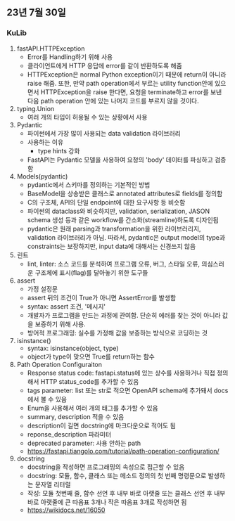## 23년 7월 30일

### KuLib
1. fastAPI.HTTPException
    - Error를 Handling하기 위해 사용
    - 클라이언트에게 HTTP 응답에 error를 같이 반환하도록 해줌
    - HTTPException은 normal Python exception이기 때문에 return이 아니라 raise 해줌. 또한, 만약 path operation에서 부르는 utility function안에 있으면서 HTTPException을 raise 한다면, 요청을 terminate하고 error를 보낸 다음 path operation 안에 있는 나머지 코드를 부르지 않을 것이다.
2. typing.Union
    - 여러 개의 타입이 허용될 수 있는 상황에서 사용
3. Pydantic
    - 파이썬에서 가장 많이 사용되는 data validation 라이브러리
    - 사용하는 이유
        - type hints 강화
    - FastAPI는 Pydantic 모델을 사용하여 요청의 'body' 데이터를 파싱하고 검증함
4. Models(pydantic)
    - pydantic에서 스키마를 정의하는 기본적인 방법
    - BaseModel을 상송받은 클래스로 annotated attributes로 fields를 정의함
    - C의 구조체, API의 단일 endpoint에 대한 요구사항 등 비슷함
    - 파이썬의 dataclass와 비슷하지만, validation, serialization, JASON schema 생성 등과 같은 workflow를 간소화(streamline)하도록 디자인됨
    - pydantic은 원래 parsing과 transformation을 위한 라이브러리지, validation 라이브러리가 아님. 따라서, pydantic은 output model의 type과 constraints는 보장하지만, input data에 대해서는 신경쓰지 않음
5. 린트
    - lint, linter: 소스 코드를 분석하여 프로그램 오류, 버그, 스타일 오류, 의심스러운 구조체에 표시(flag)를 달아놓기 위한 도구들
6. assert
    - 가정 설정문
    - assert 뒤의 조건이 True가 아니면 AssertError를 발생함
    - syntax: assert 조건, '메시지'
    - 개발자가 프로그램을 만드는 과정에 관여함. 단순히 에러를 찾는 것이 아니라 값을 보증하기 위해 사용.
    - 방어적 프로그래밍: 실수를 가정해 값을 보증하는 방식으로 코딩하는 것
7. isinstance()
    - syntax: isinstance(object, type)
    - object가 type이 맞으면 True를 return하는 함수
8. Path Operation Configuraiton
    - Response status code: fastapi.status에 있는 상수를 사용하거나 직접 정의해서 HTTP status_code를 추가할 수 있음
    - tags parameter: list 또는 str로 적으면 OpenAPI schema에 추가돼서 docs에서 볼 수 있음
    - Enum을 사용해서 여러 개의 태그를 추가할 수 있음
    - summary, description 적을 수 있음
    - description이 길면 docstring에 마크다운으로 적어도 됨
    - reponse_description 파라미터
    - deprecated parameter: 사용 안하는 path
    - https://fastapi.tiangolo.com/tutorial/path-operation-configuration/
9. docstring
    - docstring을 작성하면 프로그래밍의 속성으로 접근할 수 있음
    - docstring: 모듈, 함수, 클래스 또는 메소드 정의의 첫 번째 명령문으로 발생하는 문자열 리터럴
    - 작성: 모듈 첫번째 줄, 함수 선언 후 내부 바로 아랫줄 또는 클래스 선언 후 내부 바로 아랫줄에 큰 따옴표 3개나 작은 따옴표 3개로 작성하면 됨
    - https://wikidocs.net/16050